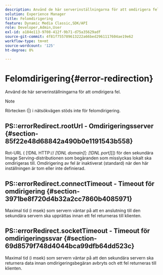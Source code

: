 ```yaml
---
description: Använd de här serverinställningarna för att omdirigera fel.
solution: Experience Manager
title: Felomdirigering
feature: Dynamic Media Classic,SDK/API
role: Developer,Admin,User
exl-id: a184e113-9708-412f-9b71-d75a35629adf
source-git-commit: 4f81f755789613222a66bed2961117604ae19e62
workflow-type: tm+mt
source-wordcount: '125'
ht-degree: 0%

---
```


# Felomdirigering{#error-redirection}

Använd de här serverinställningarna för att omdirigera fel.

>[!NOTE]
>
>Rörtecken (|) i nätsökvägen stöds inte för felomdirigering.

## PS::errorRedirect.rootUrl - Omdirigeringsserver {#section-85f22e48d68842a490b0e1191543b558}

Rot-URL ( [!DNL HTTP:// *[!DNL domain]*[: *[!DNL port]*]]) för den sekundära Image Serving-distributionen som begäranden som misslyckas lokalt ska omdirigeras till. Omdirigering av fel är inaktiverat (standard) när den här inställningen är tom eller inte definierad.

## PS::errorRedirect.connectTimeout - Timeout för omdirigering {#section-3971be8f720d4b32a2cc7860b4085971}

Maximal tid (i msek) som servern väntar på att en anslutning till den sekundära servern ska upprättas innan ett fel returneras till klienten.

## PS::errorRedirect.socketTimeout - Timeout för omdirigeringssvar {#section-69d8579f748d4044bca99dfb64dd523c}

Maximal tid (i msek) som servern väntar på att den sekundära servern ska returnera data innan omdirigeringsbegäran avbryts och ett fel returneras till klienten.
